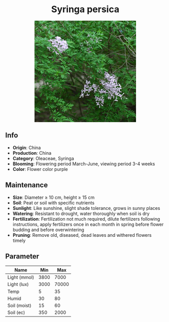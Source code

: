 <h1 align='center'>Syringa persica</h1>
<p align="center">
    <img 
        align='center'
        width='320'
        src="../images/syringa persica.png" 
        alt='Syringa persica' />
</p>

## Info

 - **Origin**: China
 - **Production**: China
 - **Category**: Oleaceae, Syringa
 - **Blooming**: Flowering period March-June, viewing period 3-4 weeks
 - **Color**: Flower color purple

## Maintenance

 - **Size**: Diameter ≥ 10 cm, height ≥ 15 cm
 - **Soil**: Peat or soil with specific nutrients
 - **Sunlight**: Like sunshine, slight shade tolerance, grows in sunny places
 - **Watering**: Resistant to drought, water thoroughly when soil is dry
 - **Fertilization**: Fertilization not much required, dilute fertilizers following instructions, apply fertilizers once in each month in spring before flower budding and before overwintering
 - **Pruning**: Remove old, diseased, dead leaves and withered flowers timely

## Parameter

| Name         | Min  | Max   |
|--------------|------|-------|
| Light (mmol) | 3800 | 7000  |
| Light (lux)  | 3000 | 70000 |
| Temp         | 5    | 35    |
| Humid        | 30   | 80    |
| Soil (moist) | 15   | 60    |
| Soil (ec)    | 350  | 2000  |